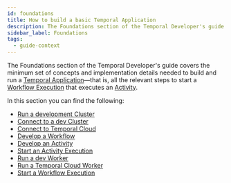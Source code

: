 ```yaml
---
id: foundations
title: How to build a basic Temporal Application
description: The Foundations section of the Temporal Developer's guide covers the minimum set of concepts and implementation details needed to build and run a Temporal Application—that is, all the relevant steps to start a Workflow Execution that executes an Activity.
sidebar_label: Foundations
tags:
  - guide-context
---
```


The Foundations section of the Temporal Developer's guide covers the minimum set of concepts and implementation details needed to build and run a [Temporal Application](/concepts/what-is-a-temporal-application)—that is, all the relevant steps to start a [Workflow Execution](#develop-workflows) that executes an [Activity](#develop-activities).

In this section you can find the following:

- [Run a development Cluster](/clusters/how-to-install-temporal-cli)
- [Connect to a dev Cluster](/python/connect-to-a-dev-cluster)
- [Connect to Temporal Cloud](/python/connect-to-temporal-cloud)
- [Develop a Workflow](/python/developing-workflows)
- [Develop an Activity](/python/developing-activities)
- [Start an Activity Execution](/python/spawning-activities)
- [Run a dev Worker](/python/run-a-dev-worker)
- [Run a Temporal Cloud Worker](/python/run-a-dev-worker)
- [Start a Workflow Execution](/python/spawning-workflows)
